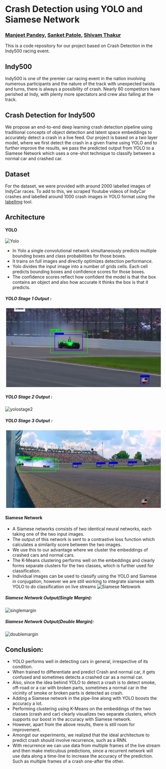 # Crash Detection using YOLO and Siamese Network
### [Manjeet Pandey](https://github.com/ManjeetKP), [Sanket Patole](https://github.com/sanket-11), [Shivam Thakur](https://github.com/shivam529)
This is a code repository for our project based on Crash Detection in the Indy500 racing event.
## Indy500
Indy500 is one of the premier car racing event in the nation involving numerous participants and the nature of the track with unexpected twists and turns, there is always a possibility of crash. Nearly 60 competitors have perished at Indy, with plenty more spectators and crew also falling at the track.
## Crash Detection for Indy500
We propose an end-to-end deep learning crash detection pipeline using traditional concepts of object detection and latent space embeddings to accurately detect a crash in a live feed. Our project is based on a two layer model, where we first detect the crash in a given frame using YOLO and to further improve the results, we pass the predicted output from YOLO to a Siamese Network which uses a one-shot technique to classify between a normal car and crashed car.
## Dataset
For the dataset, we were provided with around 2000 labelled images of IndyCar races. To add to this, we scraped Youtube videos of IndyCar crashes and labelled around 1000 crash images in YOLO format using the [labelImg](https://github.com/tzutalin/labelImg) tool.
## Architecture
#### YOLO
![Yolo](https://miro.medium.com/max/640/0*WUpMWzNu_ymDyHPp.png)
 - In Yolo a single convolutional network simultaneously predicts multiple bounding boxes and class probabilities for those boxes.
 - It trains on full images and directly optimizes detection performance.
 - Yolo divides the input image into a number of grids cells. Each cell predicts bounding boxes and confidence scores for those boxes.
 - The confidence scores reflect how confident the model is that the box contains an object and also how accurate it thinks the box is that it predicts.
 ##### YOLO Stage 1 Output :
![yolostage1](https://raw.githubusercontent.com/ManjeetKP/E599-high-performance-big-data/master/fall-2019/4/code/output_data/stage11.png)
 ##### YOLO Stage 2 Output :
![yolostage2](https://lh3.googleusercontent.com/ttjCuclSdtiGuNqPQAhgDJ4s1WT17cMPAfNiqnuUKMy1iAGN0qYH-lB8p1zZAwe7qlaqfUQPg7h9F9f_AbBN08qJ_m85zUbOSFMAarsbaBCGiWNSs3M2UZqdKEHWUrzbShTbdAdR_sKuvu9EK5jH9zdQ9ir7EsQQZThd-exoknMLq0x5MJVnn38rNurRKrSu_ISGSM_H_7kRPzpWYGFAltMeTyoqmdsqVrG-GtUvNa0nQ287TRi_2ntlmakbU2njnk5NBlhBeaSAiVWaxqrDemcCpr-t_gch__De2SSum1UQZiUpKjYQ2btSzeYFw9RywOknzxOMH11Ktw1APNPbmnGLXkSBA0Ml6oRglDuq7b1l9qz222U0pNnYKEmXe9if8bblZKf9OQdMguQO81gMBx9rFC5RvH7tWuq9T94FlcyKLsh14_HpE3ACS2v9EF0IKYoAYDeui3hxpKa6luXNAMMmF43a2ZXSvATfvaQrd0VtyzHQv05vI-BOChrwLrO9Wi5DW8aMbrnn48AgOpnvyMHK3X0lQuVHk00wdCM8hoAhY9E4AUzOBcPPWoLqExxSDWPNB0Oe45pN5SrqZdx5hLmJVdswt0rOdUjPSDoYliQL64jCeBYhvm1c406ipy2dbNLaK69qa6Q1jNRXUy9eEcio7tQKBQmu3FgJrIbI0CHGTMji=w1152-h648-no)
##### YOLO Stage 3 Output :
![yolostage3](https://raw.githubusercontent.com/ManjeetKP/E599-high-performance-big-data/master/fall-2019/4/code/output_data/stage22.png)
#### Siamese Network
 - A Siamese networks consists of two identical neural networks, each taking one of the two input images.
 - The output of this network is sent to a contrastive loss function which calculates a similarity score between the two images.
 - We use this to our advantage where we cluster the embeddings of crashed cars and normal cars.
 - The K-Means clustering performs well on the embeddings and clearly forms separate clusters for the two classes, which is further used for classification.
 - Individual images can be used to classify using the YOLO and Siamese in conjugation, however we are still working to integrate siamese with YOLO to do classification on live streams
![Siamese Netowork](https://sites.google.com/site/quartetnetlearning/_/rsrc/1467097642046/home/siamese.jpg?height=255)
##### Siamese Network Output(Single Margin):
![singlemargin](https://lh3.googleusercontent.com/Pgh3NOqv19pPJpt16RCus7tmFATWAx4vLFiVFw_9dkUlGbmQbpRXWApbZVrBHs90RJ_dsawuG9g1LFrUPjoucWK1qhUG-Tp1qlEIb-Lg55ucLJh45jAJRErOf-4p2ztmHq7GO3Lonv7IQLm20aOvZA1_q9zS1pj8-E8B1bP_neDcQkNWaqdSggTtmpprMn7FiXJUbld-pKYcyLnpnDrWUHjx4Pr2WOW5lhepb6Nwb0Z_U5vU-FG5Fb_FeWyCO3Qz2E1HDwizBHjpilq4BwI4pl6JQzk_5SKaWUhU0zbnDU4B-0zgiFwLdFKMxtuDD9aZRAX4h9VVPjyLjQdsEdXPJj8wk8g9_uJrSNCOk8EqtNLZU-7q78kpfAxcfsQPxG1cbpNIFya08eYdf7XS734tgfGvBCe4J5WUgxzY75d_8oVR1VxzrVYvSvArY7BLr_3NUY_QT595AJfO9IKW9jnXYS_8MUaMuwDH8Uq-bZeZLRmFGvhXjP8w_scBOHY4nBXBLX8QBH0XH7hUGtVfHBJf4l-axVU8IPOwVYCMOQPSGc0d5FlPFkGFs2qAZ45ApTb6tg9tkzs4SHNq_yylZNTBBkjQco-xcSSTyHvPH7LEiMh5xGZsUuv83a18S6U1oHBZjPEUenadWIfkApamfggLMOMy6NAcZ-VNvdgZVBbvziUf34bg=w660-h336-no)
##### Siamese Network Output(Double Margin):
![doublemargin](https://lh3.googleusercontent.com/Mat2y7pSZtfgNbGWpUl93Lq25cq9WB1OgURefVll5y3RCu526CmCzqhh13dYJxSGsxvT063C5C0jMfhfyzm7jV-frXeVQzhFcxvxvGxB7oCxG97qCotxYGVQqcTe5I5mUQReS2tgmvAH6MI6zHx0cj7yZ-Vcg2GM-T7NdSxijAHHNzQwB5a1ej_gxfDyJd84rmV7UCvuZpV_-KA_U9ViHt4J9-PX7uDCbS4DC4KZZfDti--VMSCUsVaYZo5uQ2YQQTelc3ChZZCEH1mj_IJbN9Jps1Drh4OK2kSDVkSwP2r_p0zW1THUueXEEzbvMp87D890R5rZC6TnnkhxM92v8GKxXDtQkrxPX-sv8_QJEqXpqs-ePn1-avaO6vxmVxleOtNAkk7E-4CQz2StTAabrnhPufXrzC2faItl7T3kb5N02fZEBtzncfej3yrwAIYePTRM8LsAXNKOd5tmEqVYmFZ86L6DWhMSbREzyXpx_rmAyZ6QD2TjziDnpaCL4INiFSRXb5PD7EFB0SsHu8bVGtp35BOSfU0DuDqNXQw8Y3Xq4coWzzYknPs_r5C-4blbip2by-YrnXXUK3JDvCzwn8dMxvBkvpcadptB8oMVbLuRZKsUU6mCWPIjPQjAGTlNH4MEY8xq7SSJ1EL89afINtRb-597j46YMgItauTH5OaI632v=w836-h539-no)
## Conclusion:
 -	YOLO performs well in detecting cars in general, irrespective of its condition.
 -	When trained to differentiate and predict Crash and normal car, it gets confused and sometimes detects a crashed car as a normal car.
 -	Also, since the idea behind YOLO to detect a crash is to detect smoke, off-road or a car with broken parts, sometimes a normal car in the vicinity of smoke or broken parts is detected as crash.
 -	Adding a Siamese network in the pipe-line along with YOLO boosts the accuracy a lot.
 -	Performing clustering using K-Means on the embeddings of the two classes (crash and car) clearly visualizes two separate clusters, which supports our boost in the accuracy with Siamese network.
 -	However, apart from the above results, there is still room for improvement.
 -	Amongst our experiments, we realized that the ideal architecture to predict crash should involve recurrence, such as a RNN.
 -	With recurrence we can use data from multiple frames of the live stream and then make meticulous predictions, since a recurrent network will use data along a time-line to increase the accuracy of the prediction. Such as multiple frames of a crash one-after the other.
